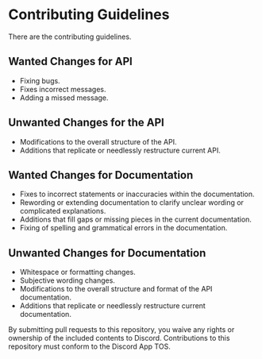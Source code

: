 # Contributing Guidelines
There are the contributing guidelines.
## Wanted Changes for API
- Fixing bugs.
- Fixes incorrect messages.
- Adding a missed message.

## Unwanted Changes for the API 
- Modifications to the overall structure of the API.
- Additions that replicate or needlessly restructure current API.

## Wanted Changes for Documentation
- Fixes to incorrect statements or inaccuracies within the documentation.
- Rewording or extending documentation to clarify unclear wording or complicated explanations.
- Additions that fill gaps or missing pieces in the current documentation.
- Fixing of spelling and grammatical errors in the documentation.

## Unwanted Changes for Documentation
- Whitespace or formatting changes.
- Subjective wording changes.
- Modifications to the overall structure and format of the API documentation.
- Additions that replicate or needlessly restructure current documentation.

By submitting pull requests to this repository, you waive any rights or ownership of the included contents to Discord. Contributions to this repository must conform to the Discord App TOS.

